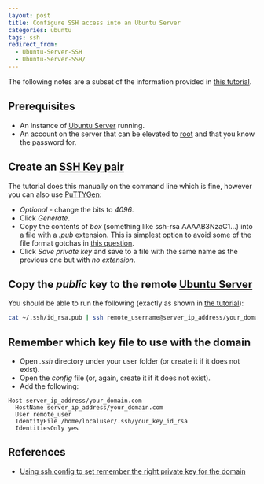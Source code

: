 ```yaml
---
layout: post
title: Configure SSH access into an Ubuntu Server
categories: ubuntu
tags: ssh
redirect_from:
  - Ubuntu-Server-SSH
  - Ubuntu-Server-SSH/
---
```


The following notes are a subset of the information provided in [this tutorial](https://linuxize.com/post/how-to-set-up-ssh-keys-on-ubuntu-1804/).

<!--more-->

## Prerequisites

- An instance of [Ubuntu Server](https://ubuntu.com/download/server) running.
- An account on the server that can be elevated to [root](https://askubuntu.com/questions/608495/what-is-root-and-how-can-i-become-it) and that you know the password for.

## Create an [SSH Key pair](https://winscp.net/eng/docs/ssh_keys)

The tutorial does this manually on the command line which is fine, however you can also use [PuTTYGen](https://www.ssh.com/ssh/putty/windows/puttygen):

- _Optional_ - change the bits to _4096_.
- Click _Generate_.
- Copy the contents of _box_ (something like ssh-rsa AAAAB3NzaC1...) into a file with a _.pub_ extension. This is simplest option to avoid some of the file format gotchas in [this question](https://stackoverflow.com/questions/42863913/key-load-public-invalid-format).
- Click _Save private key_ and save to a file with the same name as the previous one but with _no extension_.

## Copy the _public_ key to the remote [Ubuntu Server](https://ubuntu.com/download/server)

You should be able to run the following (exactly as shown in [the tutorial](https://linuxize.com/post/how-to-set-up-ssh-keys-on-ubuntu-1804/)):

```sh
cat ~/.ssh/id_rsa.pub | ssh remote_username@server_ip_address/your_domain.com "mkdir -p ~/.ssh && chmod 700 ~/.ssh && cat >> ~/.ssh/authorized_keys && chmod 600 ~/.ssh/authorized_keys"
```

## Remember which key file to use with the domain

- Open _.ssh_ directory under your user folder (or create it if it does not exist).
- Open the _config_ file (or, again, create it if it does not exist).
- Add the following:

```plaintext
Host server_ip_address/your_domain.com
  HostName server_ip_address/your_domain.com
  User remote_user
  IdentityFile /home/localuser/.ssh/your_key_id_rsa
  IdentitiesOnly yes
```

## References

- [Using ssh.config to set remember the right private key for the domain](https://stackoverflow.com/questions/7927750/specify-an-ssh-key-for-git-push-for-a-given-domain)
